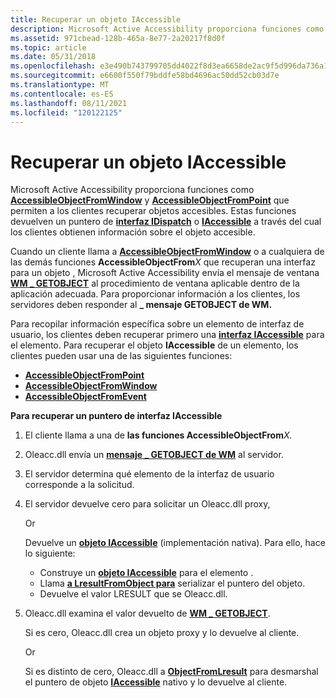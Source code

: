 ```yaml
---
title: Recuperar un objeto IAccessible
description: Microsoft Active Accessibility proporciona funciones como AccessibleObjectFromWindow y AccessibleObjectFromPoint que permiten a los clientes recuperar objetos accesibles.
ms.assetid: 971cbead-128b-465a-8e77-2a20217f8d0f
ms.topic: article
ms.date: 05/31/2018
ms.openlocfilehash: e3e490b743799705dd4022f8d3ea6658de2ac9f5d996da736a151bc0c74ee8e7
ms.sourcegitcommit: e6600f550f79bddfe58bd4696ac50dd52cb03d7e
ms.translationtype: MT
ms.contentlocale: es-ES
ms.lasthandoff: 08/11/2021
ms.locfileid: "120122125"
---
```

# <a name="retrieving-an-iaccessible-object"></a>Recuperar un objeto IAccessible

Microsoft Active Accessibility proporciona funciones como [**AccessibleObjectFromWindow**](/windows/desktop/api/Oleacc/nf-oleacc-accessibleobjectfromwindow) y [**AccessibleObjectFromPoint**](/windows/desktop/api/Oleacc/nf-oleacc-accessibleobjectfrompoint) que permiten a los clientes recuperar objetos accesibles. Estas funciones devuelven un puntero de [**interfaz IDispatch**](idispatch-interface.md) o [**IAccessible**](/windows/desktop/api/oleacc/nn-oleacc-iaccessible) a través del cual los clientes obtienen información sobre el objeto accesible.

Cuando un cliente llama a [**AccessibleObjectFromWindow**](/windows/desktop/api/Oleacc/nf-oleacc-accessibleobjectfromwindow) o a cualquiera de las demás funciones **AccessibleObjectFrom**_X_ que recuperan una interfaz para un objeto , Microsoft Active Accessibility envía el mensaje de ventana [**WM \_ GETOBJECT**](wm-getobject.md) al procedimiento de ventana aplicable dentro de la aplicación adecuada. Para proporcionar información a los clientes, los servidores deben responder al **\_ mensaje GETOBJECT de WM.**

Para recopilar información específica sobre un elemento de interfaz de usuario, los clientes deben recuperar primero una [**interfaz IAccessible**](/windows/desktop/api/oleacc/nn-oleacc-iaccessible) para el elemento. Para recuperar el objeto **IAccessible** de un elemento, los clientes pueden usar una de las siguientes funciones:

-   [**AccessibleObjectFromPoint**](/windows/desktop/api/Oleacc/nf-oleacc-accessibleobjectfrompoint)
-   [**AccessibleObjectFromWindow**](/windows/desktop/api/Oleacc/nf-oleacc-accessibleobjectfromwindow)
-   [**AccessibleObjectFromEvent**](/windows/desktop/api/Oleacc/nf-oleacc-accessibleobjectfromevent)

**Para recuperar un puntero de interfaz IAccessible**

1.  El cliente llama a una de **las funciones AccessibleObjectFrom**_X._
2.  Oleacc.dll envía un [**mensaje \_ GETOBJECT de WM**](wm-getobject.md) al servidor.
3.  El servidor determina qué elemento de la interfaz de usuario corresponde a la solicitud.
4.  El servidor devuelve cero para solicitar un Oleacc.dll proxy,

    Or

    Devuelve un [**objeto IAccessible**](/windows/desktop/api/oleacc/nn-oleacc-iaccessible) (implementación nativa). Para ello, hace lo siguiente:

    -   Construye un [**objeto IAccessible**](/windows/desktop/api/oleacc/nn-oleacc-iaccessible) para el elemento .
    -   Llama [**a LresultFromObject para**](/windows/desktop/api/Oleacc/nf-oleacc-lresultfromobject) serializar el puntero del objeto.
    -   Devuelve el valor LRESULT que se Oleacc.dll.

5.  Oleacc.dll examina el valor devuelto de [**WM \_ GETOBJECT**](wm-getobject.md).

    Si es cero, Oleacc.dll crea un objeto proxy y lo devuelve al cliente.

    Or

    Si es distinto de cero, Oleacc.dll a [**ObjectFromLresult**](/windows/desktop/api/Oleacc/nf-oleacc-objectfromlresult) para desmarshal el puntero de objeto [**IAccessible**](/windows/desktop/api/oleacc/nn-oleacc-iaccessible) nativo y lo devuelve al cliente.

 

 




